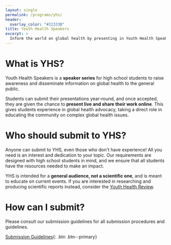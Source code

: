 ```yaml
---
layout: single
permalink: /programs/yhs/
header:
  overlay_color: "#22333B"
title: Youth Health Speakers
excerpt: >
  Inform the world on global health by presenting in Youth Health Speakers (YHS)
---
```


# What is YHS?

Youth Health Speakers is a **speaker series** for high school students to raise awareness and disseminate information on global health to the general public.

Students can submit their presentations year-round, and once accepted, they are given the chance to **present live and share their work online**. This gives students experience in global health advocacy, taking a direct role in educating the community on complex global health issues. 

# Who should submit to YHS?

Anyone can submit to YHS, even those who don't have experience! All you need is an interest and dedication to your topic. Our requirements are designed with high school students in mind, and we ensure that all students have the resources needed to make an impact.

YHS is intended for a **general audience, not a scientific one**, and is meant to educate on current events. If you are interested in researching and producing scientific reports instead, consider the [Youth Health Review](/programs/yhr/).

# How can I submit?
Please consult our submission guidelines for all submission procedures and guidelines. 

[Submission Guidelines](https://docs.google.com/document/d/1Bu00tgQChtrpRCPJ4Eq7MP7RinbQqiiWNWRrx57hW8U/edit?usp=sharing){: .btn .btn--primary}